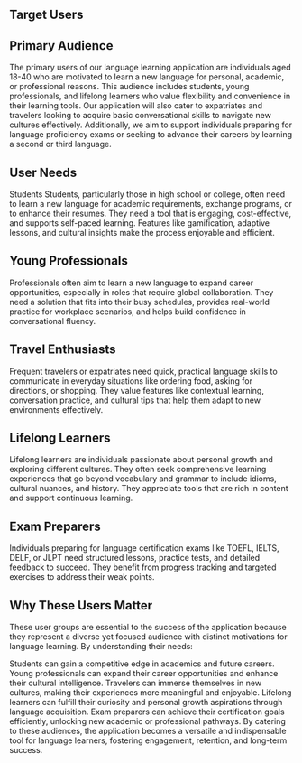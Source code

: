 ## Target Users

## Primary Audience
The primary users of our language learning application are individuals aged 18-40 who are motivated to learn a new language for personal, academic, or professional reasons. This audience includes students, young professionals, and lifelong learners who value flexibility and convenience in their learning tools. Our application will also cater to expatriates and travelers looking to acquire basic conversational skills to navigate new cultures effectively. Additionally, we aim to support individuals preparing for language proficiency exams or seeking to advance their careers by learning a second or third language.

## User Needs
Students
Students, particularly those in high school or college, often need to learn a new language for academic requirements, exchange programs, or to enhance their resumes. They need a tool that is engaging, cost-effective, and supports self-paced learning. Features like gamification, adaptive lessons, and cultural insights make the process enjoyable and efficient.

## Young Professionals
Professionals often aim to learn a new language to expand career opportunities, especially in roles that require global collaboration. They need a solution that fits into their busy schedules, provides real-world practice for workplace scenarios, and helps build confidence in conversational fluency.

## Travel Enthusiasts
Frequent travelers or expatriates need quick, practical language skills to communicate in everyday situations like ordering food, asking for directions, or shopping. They value features like contextual learning, conversation practice, and cultural tips that help them adapt to new environments effectively.

## Lifelong Learners
Lifelong learners are individuals passionate about personal growth and exploring different cultures. They often seek comprehensive learning experiences that go beyond vocabulary and grammar to include idioms, cultural nuances, and history. They appreciate tools that are rich in content and support continuous learning.

## Exam Preparers
Individuals preparing for language certification exams like TOEFL, IELTS, DELF, or JLPT need structured lessons, practice tests, and detailed feedback to succeed. They benefit from progress tracking and targeted exercises to address their weak points.

## Why These Users Matter
These user groups are essential to the success of the application because they represent a diverse yet focused audience with distinct motivations for language learning. By understanding their needs:

Students can gain a competitive edge in academics and future careers.
Young professionals can expand their career opportunities and enhance their cultural intelligence.
Travelers can immerse themselves in new cultures, making their experiences more meaningful and enjoyable.
Lifelong learners can fulfill their curiosity and personal growth aspirations through language acquisition.
Exam preparers can achieve their certification goals efficiently, unlocking new academic or professional pathways.
By catering to these audiences, the application becomes a versatile and indispensable tool for language learners, fostering engagement, retention, and long-term success.
